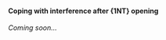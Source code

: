 #### <a name="Coping_with_interference_after_1NT_opening"> Coping with interference after {1NT} opening

_Coming soon..._
